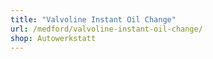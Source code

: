 ```yaml
---
title: "Valvoline Instant Oil Change"
url: /medford/valvoline-instant-oil-change/
shop: Autowerkstatt
---
```

